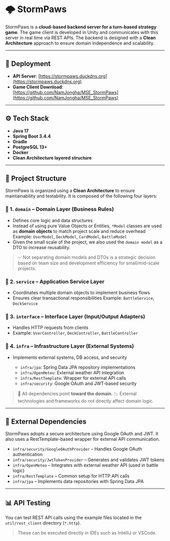 # 🌩️ StormPaws

StormPaws is a **cloud-based backend server for a turn-based strategy game**.
The game client is developed in Unity and communicates with this server in real time via REST APIs.
The backend is designed with a **Clean Architecture** approach to ensure domain independence and scalability.

---

## 🔗 Deployment

- **API Server**: [https://stormpaws.duckdns.org](https://stormpaws.duckdns.org)
- **Game Client Download**: [https://github.com/NamJongha/MSE_StormPaws](https://github.com/NamJongha/MSE_StormPaws)

---

## ⚙️ Tech Stack

- **Java 17**
- **Spring Boot 3.4.4**
- **Gradle**
- **PostgreSQL 13+**
- **Docker**
- **Clean Architecture layered structure**

---

## 📁 Project Structure

StormPaws is organized using a **Clean Architecture** to ensure maintainability and testability. It is composed of the following four layers:

### 📁 1. `domain` – Domain Layer (Business Rules)

- Defines core logic and data structures
- Instead of using pure Value Objects or Entities, `*Model` classes are used as **domain objects** to match project scale and reduce overhead
  Example: `UserModel`, `DeckModel`, `CardModel`, `BattleModel`
- Given the small scale of the project, we also used the `domain model` as a DTO to increase reusability.

> ✅ Not separating domain models and DTOs is a strategic decision based on team size and development efficiency for small/mid-scale projects.

### 📁 2. `service` – Application Service Layer

- Coordinates multiple domain objects to implement business flows
- Ensures clear transactional responsibilities
  Example: `BattleService`, `DeckService`

### 📁 3. `interface` – Interface Layer (Input/Output Adapters)

- Handles HTTP requests from clients
- Example: `UserController`, `DeckController`, `BattleController`

### 📁 4. `infra` – Infrastructure Layer (External Systems)

- Implements external systems, DB access, and security

  - `infra/jpa`: Spring Data JPA repository implementations
  - `infra/OpenMeteo`: External weather API integration
  - `infra/RestTemplate`: Wrapper for external API calls
  - `infra/security`: Google OAuth and JWT-based security

> 🔁 All dependencies point **toward the domain**.
> 📉 External technologies and frameworks do not directly affect domain logic.

---

## 🔐 External Dependencies

StormPaws adopts a secure architecture using Google OAuth and JWT. It also uses a RestTemplate-based wrapper for external API communication.

- `infra/security/GoogleOAuthProvider` – Handles Google OAuth authentication
- `infra/security/JwtTokenProvider` – Generates and validates JWT tokens
- `infra/OpenMeteo` – Integrates with external weather API (used in battle logic)
- `infra/RestTemplate` – Common setup for HTTP API calls
- `infra/jpa` – Implements data repositories with Spring Data JPA

---

## 📊 API Testing

You can test REST API calls using the example files located in the `util/rest_client` directory (`*.http`).

> These can be executed directly in IDEs such as IntelliJ or VSCode.

